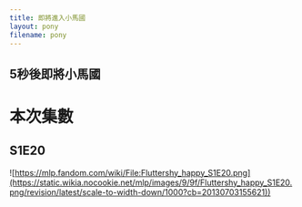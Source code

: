 ```yaml
---
title: 即將進入小馬國
layout: pony
filename: pony
--- 
```


## 5秒後即將小馬國

# 本次集數
## S1E20 
![https://mlp.fandom.com/wiki/File:Fluttershy_happy_S1E20.png](https://static.wikia.nocookie.net/mlp/images/9/9f/Fluttershy_happy_S1E20.png/revision/latest/scale-to-width-down/1000?cb=20130703155621))
